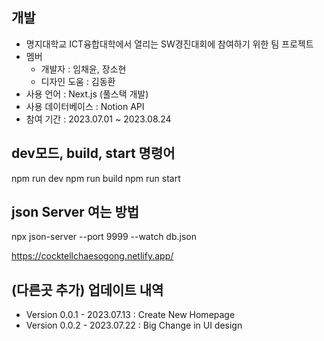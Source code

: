 ## 개발
- 명지대학교 ICT융합대학에서 열리는 SW경진대회에 참여하기 위한 팀 프로젝트
- 멤버 
    - 개발자 : 임채윤, 장소현
    - 디자인 도움 : 김동환
- 사용 언어 : Next.js (풀스택 개발)
- 사용 데이터베이스 : Notion API
- 참여 기간 : 2023.07.01 ~ 2023.08.24


## dev모드, build, start 명령어
npm run dev
npm run build
npm run start

## json Server 여는 방법
npx json-server --port 9999 --watch db.json

 https://cocktellchaesogong.netlify.app/


## (다른곳 추가) 업데이트 내역
- Version 0.0.1 - 2023.07.13 : Create New Homepage
- Version 0.0.2 - 2023.07.22 : Big Change in UI design
